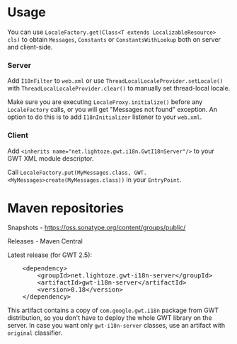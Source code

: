 # Usage
You can use `LocaleFactory.get(Class<T extends LocalizableResource> cls)` to obtain `Messages`, `Constants` or `ConstantsWithLookup` both on server and client-side.

### Server
Add `I18nFilter` to `web.xml` or use `ThreadLocalLocaleProvider.setLocale()` with `ThreadLocalLocaleProvider.clear()` to manually set thread-local locale.

Make sure you are executing `LocaleProxy.initialize()` before any `LocaleFactory` calls, or you will get "Messages not found" exception. An option to do this is to add `I18nInitializer` listener to your `web.xml`.

### Client
Add `<inherits name="net.lightoze.gwt.i18n.GwtI18nServer"/>` to your GWT XML module descriptor.

Call `LocaleFactory.put(MyMessages.class, GWT.<MyMessages>create(MyMessages.class))` in your `EntryPoint`.

# Maven repositories
Snapshots - <https://oss.sonatype.org/content/groups/public/>

Releases - Maven Central

Latest release (for GWT 2.5):
<pre>
    &lt;dependency&gt;
        &lt;groupId&gt;net.lightoze.gwt-i18n-server&lt;/groupId&gt;
        &lt;artifactId&gt;gwt-i18n-server&lt;/artifactId&gt;
        &lt;version&gt;0.18&lt;/version&gt;
    &lt;/dependency&gt;
</pre>

This artifact contains a copy of `com.google.gwt.i18n` package from GWT distribution, so you don't have to deploy the whole GWT library on the server.
In case you want only `gwt-i18n-server` classes, use an artifact with `original` classifier.
